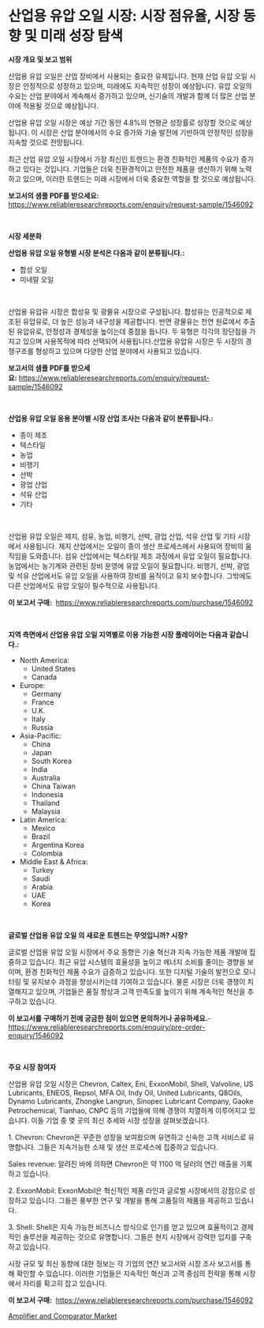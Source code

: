 <p><h1>산업용 유압 오일 시장: 시장 점유율, 시장 동향 및 미래 성장 탐색</h1></p><p><strong>시장 개요 및 보고 범위</strong></p>
<p><p>산업용 유압 오일은 산업 장비에서 사용되는 중요한 유체입니다. 현재 산업 유압 오일 시장은 안정적으로 성장하고 있으며, 미래에도 지속적인 성장이 예상됩니다. 유압 오일의 수요는 산업 분야에서 계속해서 증가하고 있으며, 신기술의 개발과 함께 더 많은 산업 분야에 적용될 것으로 예상됩니다. </p><p>산업용 유압 오일 시장은 예상 기간 동안 4.8%의 연평균 성장률로 성장할 것으로 예상됩니다. 이 시장은 산업 분야에서의 수요 증가와 기술 발전에 기반하여 안정적인 성장을 지속할 것으로 전망됩니다.</p><p>최근 산업 유압 오일 시장에서 가장 최신인 트렌드는 환경 친화적인 제품의 수요가 증가하고 있다는 것입니다. 기업들은 더욱 친환경적이고 안전한 제품을 생산하기 위해 노력하고 있으며, 이러한 트렌드는 미래 시장에서 더욱 중요한 역할을 할 것으로 예상됩니다.</p></p>
<p><strong>보고서의 샘플 PDF를 받으세요:</strong> <a href="https://www.reliableresearchreports.com/enquiry/request-sample/1546092">https://www.reliableresearchreports.com/enquiry/request-sample/1546092</a></p>
<p>&nbsp;</p>
<p><strong>시장 세분화</strong></p>
<p><strong>산업용 유압 오일 유형별 시장 분석은 다음과 같이 분류됩니다.:</strong></p>
<p><ul><li>합성 오일</li><li>미네랄 오일</li></ul></p>
<p>&nbsp;</p>
<p><p>산업용 유압유 시장은 합성유 및 광물유 시장으로 구성됩니다. 합성유는 인공적으로 제조된 유압유로, 더 높은 성능과 내구성을 제공합니다. 반면 광물유는 천연 원료에서 추출된 유압유로, 안정성과 경제성을 높이는데 중점을 둡니다. 두 유형은 각각의 장단점을 가지고 있으며 사용목적에 따라 선택되어 사용됩니다.산업용 유압유 시장은 두 시장의 경쟁구조를 형성하고 있으며 다양한 산업 분야에서 사용되고 있습니다.</p></p>
<p><strong>보고서의 샘플 PDF를 받으세요:</strong>&nbsp;<a href="https://www.reliableresearchreports.com/enquiry/request-sample/1546092">https://www.reliableresearchreports.com/enquiry/request-sample/1546092</a></p>
<p>&nbsp;</p>
<p><strong> 산업용 유압 오일 응용 분야별 시장 산업 조사는 다음과 같이 분류됩니다.:</strong></p>
<p><ul><li>종이 제조</li><li>텍스타일</li><li>농업</li><li>비행기</li><li>선박</li><li>광업 산업</li><li>석유 산업</li><li>기타</li></ul></p>
<p>&nbsp;</p>
<p><p>산업용 유압 오일은 제지, 섬유, 농업, 비행기, 선박, 광업 산업, 석유 산업 및 기타 시장에서 사용됩니다. 제지 산업에서는 오일이 종이 생산 프로세스에서 사용되어 장비의 움직임을 도와줍니다. 섬유 산업에서는 텍스타일 제조 과정에서 유압 오일이 필요합니다. 농업에서는 농기계와 관련된 장비 운영에 유압 오일이 필요합니다. 비행기, 선박, 광업 및 석유 산업에서도 유압 오일을 사용하여 장비를 움직이고 유지 보수합니다. 그밖에도 다른 산업에서도 유압 오일이 필수적으로 사용됩니다.</p></p>
<p><strong>이 보고서 구매:</strong>&nbsp; <a href="https://www.reliableresearchreports.com/purchase/1546092">https://www.reliableresearchreports.com/purchase/1546092</a></p>
<p>&nbsp;</p>
<p><strong>지역 측면에서 산업용 유압 오일 지역별로 이용 가능한 시장 플레이어는 다음과 같습니다.:</strong></p>
<p><ul>
    <li>
        North America:
        <ul>
            <li>United States</li>
            <li>Canada</li>
        </ul>
    </li>
    <li>
        Europe:
        <ul>
            <li>Germany</li>
            <li>France</li>
            <li>U.K.</li>
            <li>Italy</li>
            <li>Russia</li>
        </ul>
    </li>
    <li>
        Asia-Pacific:
        <ul>
            <li>China</li>
            <li>Japan</li>
            <li>South Korea</li>
            <li>India</li>
            <li>Australia</li>
            <li>China Taiwan</li>
            <li>Indonesia</li>
            <li>Thailand</li>
            <li>Malaysia</li>
        </ul>
    </li>
    <li>
        Latin America:
        <ul>
            <li>Mexico</li>
            <li>Brazil</li>
            <li>Argentina Korea</li>
            <li>Colombia</li>
        </ul>
    </li>
    <li>
        Middle East & Africa:
        <ul>
            <li>Turkey</li>
            <li>Saudi</li>
            <li>Arabia</li>
            <li>UAE</li>
            <li>Korea</li>
        </ul>
    </li>
    </ul></p>
<p>&nbsp;</p>
<p><strong>글로벌 산업용 유압 오일 의 새로운 트렌드는 무엇입니까? 시장?</strong></p>
<p><p>글로벌 산업용 유압 오일 시장에서 주요 동향은 기술 혁신과 지속 가능한 제품 개발에 집중하고 있습니다. 최근 유압 시스템의 효율성을 높이고 에너지 소비를 줄이는 경향을 보이며, 환경 친화적인 제품 수요가 급증하고 있습니다. 또한 디지털 기술의 발전으로 모니터링 및 유지보수 과정을 향상시키는데 기여하고 있습니다. 물론 시장은 더욱 경쟁이 치열해지고 있으며, 기업들은 품질 향상과 고객 만족도를 높이기 위해 계속적인 혁신을 추구하고 있습니다.</p></p>
<p><strong>이 보고서를 구매하기 전에 궁금한 점이 있으면 문의하거나 공유하세요.</strong>- <a href="https://www.reliableresearchreports.com/enquiry/pre-order-enquiry/1546092">https://www.reliableresearchreports.com/enquiry/pre-order-enquiry/1546092</a></p>
<p>&nbsp;</p>
<p><strong>주요 시장 참여자</strong></p>
<p><p>산업용 유압 오일 시장은 Chevron, Caltex, Eni, ExxonMobil, Shell, Valvoline, US Lubricants, ENEOS, Repsol, MFA Oil, Indy Oil, United Lubricants, Q8Oils, Dynamo Lubricants, Zhongke Langrun, Sinopec Lubricant Company, Gaoke Petrochemical, Tianhao, CNPC 등의 기업들에 의해 경쟁이 치열하게 이루어지고 있습니다. 이들 기업 중 몇 곳의 최신 추세와 시장 성장을 살펴보겠습니다.</p><p>1. Chevron: Chevron은 꾸준한 성장을 보여왔으며 유연하고 신속한 고객 서비스로 유명합니다. 그들은 지속가능한 소재 및 생산 프로세스에 집중하고 있습니다.</p><p>Sales revenue: 알려진 바에 의하면 Chevron은 약 1100 억 달러의 연간 매출을 기록하고 있습니다.</p><p>2. ExxonMobil: ExxonMobil은 혁신적인 제품 라인과 글로벌 시장에서의 강점으로 성장하고 있습니다. 그들은 풍부한 연구 및 개발을 통해 고품질의 제품을 제공하고 있습니다.</p><p>3. Shell: Shell은 지속 가능한 비즈니스 방식으로 인기를 얻고 있으며 효율적이고 경제적인 솔루션을 제공하는 것으로 유명합니다. 그들은 현지 시장에서 강력한 입지를 구축하고 있습니다.</p><p>시장 규모 및 최신 동향에 대한 정보는 각 기업의 연간 보고서와 시장 조사 보고서를 통해 확인할 수 있습니다. 이러한 기업들은 지속적인 혁신과 고객 중심의 전략을 통해 시장에서 자리를 확고히 잡고 있습니다.</p></p>
<p><strong>이 보고서 구매:</strong>&nbsp;&nbsp;<a href="https://www.reliableresearchreports.com/purchase/1546092">https://www.reliableresearchreports.com/purchase/1546092</a></p>
<p><p><a href="https://github.com/WillieWoodard/Market-Research-Report-List-4/blob/main/amplifier-and-comparator-market.md">Amplifier and Comparator Market</a></p></p>
